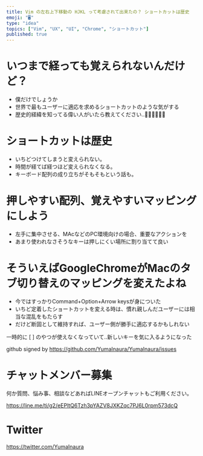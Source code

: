 ```yaml
---
title: Vim の左右上下移動の HJKL って考慮されて出来たの？ ショートカットは歴史
emoji: "🖥"
type: "idea"
topics: ["Vim", "UX", "UI", "Chrome", "ショートカット"]
published: true
---
```


# いつまで経っても覚えられないんだけど？

- 僕だけでしょうか
- 世界で最もユーザーに適応を求めるショートカットのような気がする
- 歴史的経緯を知ってる偉い人がいたら教えてください‥🙇‍♂️🙇‍♂️🙇‍♂️

# ショートカットは歴史

- いちどつけてしまうと変えられない。
- 時間が経てば経つほど変えられなくなる。
- キーボード配列の成り立ちがそもそもという話も。

# 押しやすい配列、覚えやすいマッピングにしよう

- 左手に集中させる、MAcなどのPC環境向けの場合、重要なアクションを
- あまり使われなさそうなキーは押しにくい場所に割り当てて良い

# そういえばGoogleChromeがMacのタブ切り替えのマッピングを変えたよね

- 今ではすっかりCommand+Option+Arrow keysが身についた
- いちど定着したショートカットを変える時は、慣れ親しんだユーザーには相当な混乱をもたらす
- だけど断固として維持すれば、ユーザー側が勝手に適応するかもしれない

一時的に [ ] のやつが使えなくなっていて‥新しいキーを気に入るようになった

github signed by https://github.com/YumaInaura/YumaInaura/issues








<!-- Update From Qiita API -->

# チャットメンバー募集


何か質問、悩み事、相談などあればLINEオープンチャットもご利用ください。

https://line.me/ti/g2/eEPltQ6Tzh3pYAZV8JXKZqc7PJ6L0rpm573dcQ





# Twitter


https://twitter.com/YumaInaura


<!-- Update From Qiita API -->


